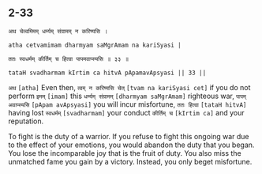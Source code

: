 ## 2-33


```shloka-sa
अथ चेत्वमिमम् धर्म्यम् संग्रामम् न करिष्यसि ।
```
```shloka-sa-hk
atha cetvamimam dharmyam saMgrAmam na kariSyasi |
```
```shloka-sa
ततः स्वधर्मम् कीर्तिम् च हित्वा पापमवाप्स्यसि ॥ ३३ ॥
```
```shloka-sa-hk
tataH svadharmam kIrtim ca hitvA pApamavApsyasi || 33 ||
```

`अथ` `[atha]` Even then, `त्वम् न करिष्यसि चेत्` `[tvam na kariSyasi cet]` if you do not perform `इमम्` `[imam]` this `धर्म्यम् संग्रामम्` `[dharmyam saMgrAmam]` righteous war, `पापम् अवाप्स्यसि` `[pApam avApsyasi]` you will incur misfortune, `ततः हित्वा` `[tataH hitvA]` having lost `स्वधर्मम्` `[svadharmam]` your conduct `कीर्तिम् च` `[kIrtim ca]` and your reputation.

To fight is the duty of a warrior. If you refuse to fight this ongoing war due to the effect of your emotions, you would abandon the duty that you began. You lose the incomparable joy that is the fruit of duty. You also miss the unmatched fame you gain by a victory. Instead, you only beget misfortune.

